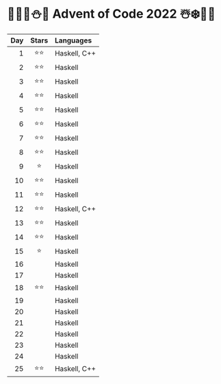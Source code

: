 # 🦌🎅🏻⛄🎁 Advent of Code 2022 ☃️❄️🤶🎄
| Day | Stars | Languages    |
| --: | :--:  | :----------  |
|   1 | ⭐⭐  | Haskell, C++ |
|   2 | ⭐⭐  | Haskell      |
|   3 | ⭐⭐  | Haskell      |
|   4 | ⭐⭐  | Haskell      |
|   5 | ⭐⭐  | Haskell      |
|   6 | ⭐⭐  | Haskell      |
|   7 | ⭐⭐  | Haskell      |
|   8 | ⭐⭐  | Haskell      |
|   9 | ⭐    | Haskell      |
|  10 | ⭐⭐  | Haskell      |
|  11 | ⭐⭐  | Haskell      |
|  12 | ⭐⭐  | Haskell, C++ |
|  13 | ⭐⭐  | Haskell      |
|  14 | ⭐⭐  | Haskell      |
|  15 | ⭐    | Haskell      |
|  16 |       | Haskell      |
|  17 |       | Haskell      |
|  18 | ⭐⭐  | Haskell      |
|  19 |       | Haskell      |
|  20 |       | Haskell      |
|  21 |       | Haskell      |
|  22 |       | Haskell      |
|  23 |       | Haskell      |
|  24 |       | Haskell      |
|  25 | ⭐⭐  | Haskell, C++ |
